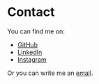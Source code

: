 # Contact

You can find me on:
- [GitHub](https://github.com/kubakubakuba)
- [LinkedIn](https://www.linkedin.com/in/jakub-pelc-a74828235/)
- [Instagram](https://www.instagram.com/pelc.jakub/)

Or you can write me an [email](mailto:contact@swpelc.eu).
